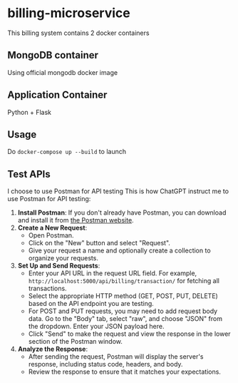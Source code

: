 # billing-microservice

This billing system contains 2 docker containers

## MongoDB container
Using official mongodb docker image

## Application Container
Python + Flask

## Usage
Do `docker-compose up --build` to launch

## Test APIs
I choose to use Postman for API testing
This is how ChatGPT instruct me to use Postman for API testing:

1. **Install Postman**: If you don't already have Postman, you can download and install it from [the Postman website](https://www.postman.com/downloads/).
2. **Create a New Request**:
    - Open Postman.
    - Click on the "New" button and select "Request".
    - Give your request a name and optionally create a collection to organize your requests.
3. **Set Up and Send Requests**:
    - Enter your API URL in the request URL field. For example, `http://localhost:5000/api/billing/transaction/` for fetching all transactions.
    - Select the appropriate HTTP method (GET, POST, PUT, DELETE) based on the API endpoint you are testing.
    - For POST and PUT requests, you may need to add request body data. Go to the "Body" tab, select "raw", and choose "JSON" from the dropdown. Enter your JSON payload here.
    - Click "Send" to make the request and view the response in the lower section of the Postman window.
4. **Analyze the Response**:
    - After sending the request, Postman will display the server's response, including status code, headers, and body.
    - Review the response to ensure that it matches your expectations.